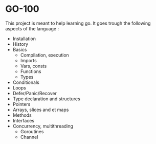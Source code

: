 # GO-100

This project is meant to help learning go. It goes trough the following aspects of the language :

 - Installation
 - History
 - Basics
    * Compilation, execution
    * Imports
    * Vars, consts
    * Functions
    * Types
  - Conditionals
  - Loops
  - Defer/Panic/Recover
  - Type declaration and structures
  - Pointers
  - Arrays, slices and et maps
  - Methods
  - Interfaces
  - Concurrency, multithreading
    * Goroutines
    * Channel
